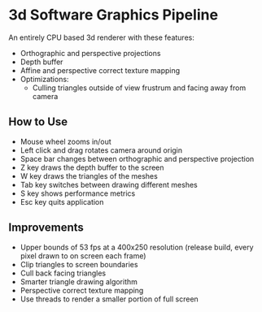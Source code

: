 # 3d Software Graphics Pipeline
An entirely CPU based 3d renderer with these features:
- Orthographic and perspective projections
- Depth buffer
- Affine and perspective correct texture mapping
- Optimizations:
  - Culling triangles outside of view frustrum and facing away from camera

## How to Use
- Mouse wheel zooms in/out
- Left click and drag rotates camera around origin
- Space bar changes between orthographic and perspective projection
- Z key draws the depth buffer to the screen
- W key draws the triangles of the meshes
- Tab key switches between drawing different meshes
- S key shows performance metrics
- Esc key quits application

## Improvements
- Upper bounds of 53 fps at a 400x250 resolution (release build, every pixel drawn to on screen each frame)
- Clip triangles to screen boundaries
- Cull back facing triangles
- Smarter triangle drawing algorithm
- Perspective correct texture mapping
- Use threads to render a smaller portion of full screen